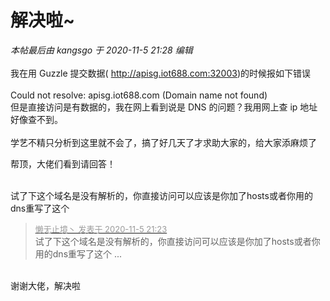 # 解决啦~


<i class="pstatus"> 本帖最后由 kangsgo 于 2020-11-5 21:28 编辑 </i><br />
<br />
我在用 Guzzle 提交数据( http://apisg.iot688.com:32003)的时候报如下错误<br />
<br />
Could not resolve: apisg.iot688.com (Domain name not found)<br />
但是直接访问是有数据的，我在网上看到说是 DNS 的问题？我用网上查 ip 地址好像查不到。<br />
<br />
学艺不精只分析到这里就不会了，搞了好几天了才求助大家的，给大家添麻烦了<img id="aimg_zoKFN" onclick="zoom(this, this.src, 0, 0, 0)" class="zoom" src="https://cdn.jsdelivr.net/gh/hishis/forum-master/public/images/patch.gif" onmouseover="img_onmouseoverfunc(this)" onload="thumbImg(this)" border="0" alt="" />

帮顶，大佬们看到请回答！<br />
<br />
<img src="static/image/smiley/default/lol.gif" smilieid="12" border="0" alt="" /><img src="static/image/smiley/default/lol.gif" smilieid="12" border="0" alt="" /><img src="static/image/smiley/default/lol.gif" smilieid="12" border="0" alt="" />

试了下这个域名是没有解析的，你直接访问可以应该是你加了hosts或者你用的dns重写了这个

<div class="quote"><blockquote><font size="2"><a href="https://www.hostloc.com/forum.php?mod=redirect&amp;goto=findpost&amp;pid=9408815&amp;ptid=762948" target="_blank"><font color="#999999">懒无止境丶 发表于 2020-11-5 21:23</font></a></font><br />
试了下这个域名是没有解析的，你直接访问可以应该是你加了hosts或者你用的dns重写了这个 ...</blockquote></div><br />
谢谢大佬，解决啦<img id="aimg_pOo5O" onclick="zoom(this, this.src, 0, 0, 0)" class="zoom" src="https://cdn.jsdelivr.net/gh/hishis/forum-master/public/images/patch.gif" onmouseover="img_onmouseoverfunc(this)" onload="thumbImg(this)" border="0" alt="" />
